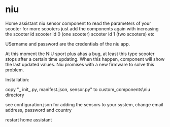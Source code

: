 # niu

Home assistant niu sensor component to read the parameters of your scooter
for more scooters just add the components again with increasing the scooter id
scooter id 0 (one scooter)
scooter id 1 (two scooters)
etc

USername and password are the credentials of the niu app.

At this moment the NIU sport plus ahas a bug, at least this type scooter stops after a certain time updating.
When this happen, component will show the last updated values.
Niu promises with a new firmware to solve this problem.


Installation:

copy "_ init_.py, manifest.json, sensor.py" to custom_components\niu directory

see configuration.json for adding the sensors to your system, change email address, password and country

restart home assistant



